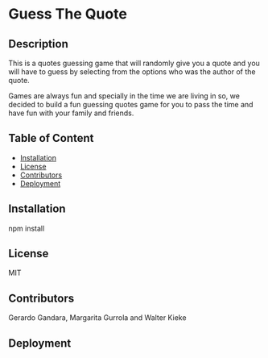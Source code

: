 # Guess The Quote

## Description
This is a quotes guessing game that will randomly give you a quote and you will have to guess by selecting from the options who was the author of the quote.

Games are always fun and specially in the time we are living in so, we decided to build a fun guessing quotes game for you to pass the time and have fun with your family and friends. 

## Table of Content
* [Installation](#Installation)
* [License](#questions)
* [Contributors](#contributors)
* [Deployment](#deployment)

## Installation
npm install

## License
MIT

## Contributors
Gerardo Gandara, Margarita Gurrola and Walter Kieke

## Deployment


